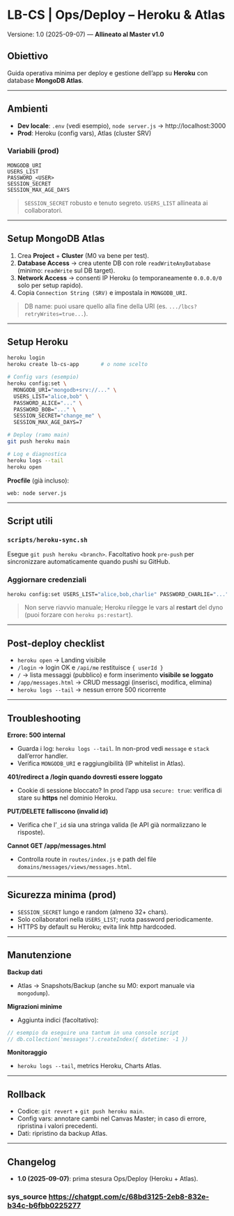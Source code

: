 # LB-CS | Ops/Deploy – Heroku & Atlas
Versione: 1.0 (2025-09-07) — **Allineato al Master v1.0**

## Obiettivo
Guida operativa minima per deploy e gestione dell’app su **Heroku** con database **MongoDB Atlas**.

---

## Ambienti
- **Dev locale**: `.env` (vedi esempio), `node server.js` → http://localhost:3000
- **Prod**: Heroku (config vars), Atlas (cluster SRV)

### Variabili (prod)
```
MONGODB_URI
USERS_LIST
PASSWORD_<USER>
SESSION_SECRET
SESSION_MAX_AGE_DAYS
```
> `SESSION_SECRET` robusto e tenuto segreto. `USERS_LIST` allineata ai collaboratori.

---

## Setup MongoDB Atlas
1. Crea **Project** + **Cluster** (M0 va bene per test).
2. **Database Access** → crea utente DB con role `readWriteAnyDatabase` (minimo: `readWrite` sul DB target).
3. **Network Access** → consenti IP Heroku (o temporaneamente `0.0.0.0/0` solo per setup rapido).
4. Copia `Connection String (SRV)` e impostala in `MONGODB_URI`.

> DB name: puoi usare quello alla fine della URI (es. `.../lbcs?retryWrites=true...`).

---

## Setup Heroku
```bash
heroku login
heroku create lb-cs-app       # o nome scelto

# Config vars (esempio)
heroku config:set \
  MONGODB_URI="mongodb+srv://..." \
  USERS_LIST="alice,bob" \
  PASSWORD_ALICE="..." \
  PASSWORD_BOB="..." \
  SESSION_SECRET="change_me" \
  SESSION_MAX_AGE_DAYS=7

# Deploy (ramo main)
git push heroku main

# Log e diagnostica
heroku logs --tail
heroku open
```

**Procfile** (già incluso):
```
web: node server.js
```

---

## Script utili
### `scripts/heroku-sync.sh`
Esegue `git push heroku <branch>`. Facoltativo hook `pre-push` per sincronizzare automaticamente quando pushi su GitHub.

### Aggiornare credenziali
```bash
heroku config:set USERS_LIST="alice,bob,charlie" PASSWORD_CHARLIE="..."
```
> Non serve riavvio manuale; Heroku rilegge le vars al **restart** del dyno (puoi forzare con `heroku ps:restart`).

---

## Post‑deploy checklist
- `heroku open` → Landing visibile
- `/login` → login OK e `/api/me` restituisce `{ userId }`
- `/` → lista messaggi (pubblico) e form inserimento **visibile se loggato**
- `/app/messages.html` → CRUD messaggi (inserisci, modifica, elimina)
- `heroku logs --tail` → nessun errore 500 ricorrente

---

## Troubleshooting
**Errore: 500 internal**
- Guarda i log: `heroku logs --tail`. In non-prod vedi `message` e `stack` dall’error handler.
- Verifica `MONGODB_URI` e raggiungibilità (IP whitelist in Atlas).

**401/redirect a /login quando dovresti essere loggato**
- Cookie di sessione bloccato? In prod l’app usa `secure: true`: verifica di stare su **https** nel dominio Heroku.

**PUT/DELETE falliscono (invalid id)**
- Verifica che l’`_id` sia una stringa valida (le API già normalizzano le risposte).

**Cannot GET /app/messages.html**
- Controlla route in `routes/index.js` e path del file `domains/messages/views/messages.html`.

---

## Sicurezza minima (prod)
- `SESSION_SECRET` lungo e random (almeno 32+ chars).
- Solo collaboratori nella `USERS_LIST`; ruota password periodicamente.
- HTTPS by default su Heroku; evita link http hardcoded.

---

## Manutenzione
**Backup dati**
- Atlas → Snapshots/Backup (anche su M0: export manuale via `mongodump`).

**Migrazioni minime**
- Aggiunta indici (facoltativo):
```js
// esempio da eseguire una tantum in una console script
// db.collection('messages').createIndex({ datetime: -1 })
```

**Monitoraggio**
- `heroku logs --tail`, metrics Heroku, Charts Atlas.

---

## Rollback
- Codice: `git revert` + `git push heroku main`.
- Config vars: annotare cambi nel Canvas Master; in caso di errore, ripristina i valori precedenti.
- Dati: ripristino da backup Atlas.

---

## Changelog
- **1.0 (2025-09-07)**: prima stesura Ops/Deploy (Heroku + Atlas).

### sys_source https://chatgpt.com/c/68bd3125-2eb8-832e-b34c-b6fbb0225277